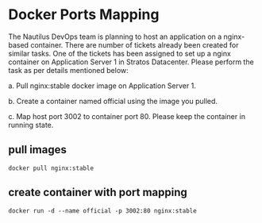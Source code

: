 # Docker Ports Mapping
The Nautilus DevOps team is planning to host an application on a nginx-based container. There are number of tickets already been created for similar tasks. One of the tickets has been assigned to set up a nginx container on Application Server 1 in Stratos Datacenter. Please perform the task as per details mentioned below:

a. Pull nginx:stable docker image on Application Server 1.

b. Create a container named official using the image you pulled.

c. Map host port 3002 to container port 80. Please keep the container in running state.

## pull images
`docker pull nginx:stable`
## create container with port mapping
`docker run -d --name official -p 3002:80 nginx:stable`